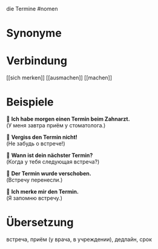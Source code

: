 die Termine
#nomen
# Synonyme

# Verbindung 
[[sich merken]]
[[ausmachen]]
[[machen]]
# Beispiele
🔹 **Ich habe morgen einen Termin beim Zahnarzt.**  
(У меня завтра приём у стоматолога.)

🔹 **Vergiss den Termin nicht!**  
(Не забудь о встрече!)

🔹 **Wann ist dein nächster Termin?**  
(Когда у тебя следующая встреча?)

🔹 **Der Termin wurde verschoben.**  
(Встречу перенесли.)

🔹 **Ich merke mir den Termin.**  
(Я запомню встречу.)
# Übersetzung
встреча, приём (у врача, в учреждении), дедлайн, срок